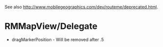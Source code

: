 See also http://www.mobilegeographics.com/dev/routeme/deprecated.html.

# RMMapView/Delegate #
  * dragMarkerPosition - Will be removed after .5